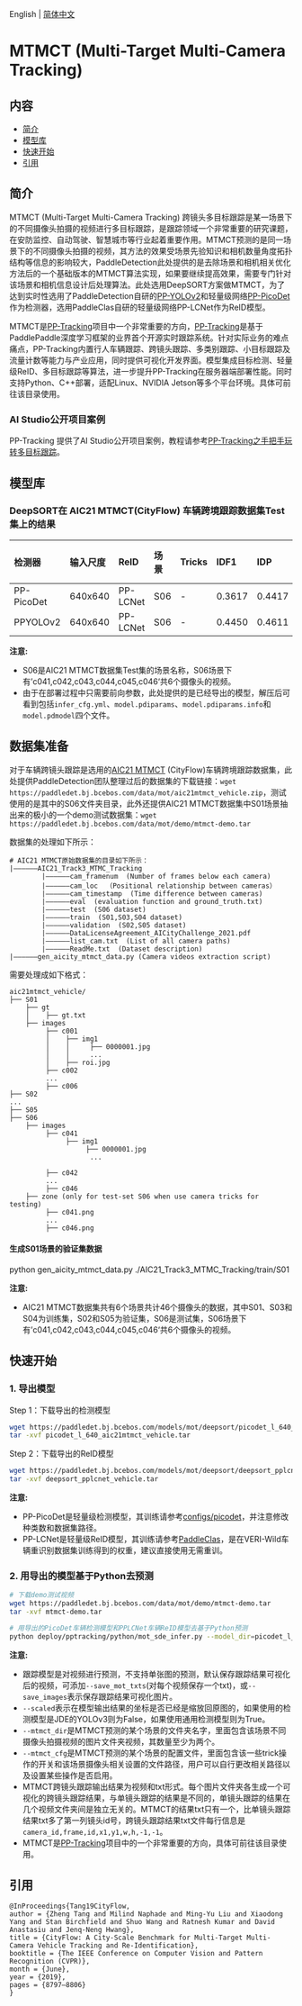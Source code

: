 English | [简体中文](README_cn.md)

# MTMCT (Multi-Target Multi-Camera Tracking)

## 内容
- [简介](#简介)
- [模型库](#模型库)
- [快速开始](#快速开始)
- [引用](#引用)

## 简介
MTMCT (Multi-Target Multi-Camera Tracking) 跨镜头多目标跟踪是某一场景下的不同摄像头拍摄的视频进行多目标跟踪，是跟踪领域一个非常重要的研究课题，在安防监控、自动驾驶、智慧城市等行业起着重要作用。MTMCT预测的是同一场景下的不同摄像头拍摄的视频，其方法的效果受场景先验知识和相机数量角度拓扑结构等信息的影响较大，PaddleDetection此处提供的是去除场景和相机相关优化方法后的一个基础版本的MTMCT算法实现，如果要继续提高效果，需要专门针对该场景和相机信息设计后处理算法。此处选用DeepSORT方案做MTMCT，为了达到实时性选用了PaddleDetection自研的[PP-YOLOv2](../../ppyolo/)和轻量级网络[PP-PicoDet](../../picodet/)作为检测器，选用PaddleClas自研的轻量级网络PP-LCNet作为ReID模型。

MTMCT是[PP-Tracking](../../../deploy/pptracking)项目中一个非常重要的方向，[PP-Tracking](../../../deploy/pptracking/README.md)是基于PaddlePaddle深度学习框架的业界首个开源实时跟踪系统。针对实际业务的难点痛点，PP-Tracking内置行人车辆跟踪、跨镜头跟踪、多类别跟踪、小目标跟踪及流量计数等能力与产业应用，同时提供可视化开发界面。模型集成目标检测、轻量级ReID、多目标跟踪等算法，进一步提升PP-Tracking在服务器端部署性能。同时支持Python、C++部署，适配Linux、NVIDIA Jetson等多个平台环境。具体可前往该目录使用。

### AI Studio公开项目案例
PP-Tracking 提供了AI Studio公开项目案例，教程请参考[PP-Tracking之手把手玩转多目标跟踪](https://aistudio.baidu.com/aistudio/projectdetail/3022582)。

## 模型库
### DeepSORT在 AIC21 MTMCT(CityFlow) 车辆跨境跟踪数据集Test集上的结果

|  检测器       |  输入尺度     |  ReID    |  场景   |  Tricks |  IDF1  |   IDP   |   IDR  | Precision |  Recall  |  FPS  | 检测器下载链接 | ReID下载链接 |
|  :---------  | :---------  | :-------  | :----- | :------ |:-----  |:------- |:-----  |:--------- |:-------- |:----- |:------  | :------  |
| PP-PicoDet   | 640x640     | PP-LCNet  | S06    |    -    | 0.3617 | 0.4417  | 0.3062 |   0.6266  | 0.4343   | -     |[Detector](https://paddledet.bj.bcebos.com/models/mot/deepsort/picodet_l_640_aic21mtmct_vehicle.tar)    |[ReID](https://paddledet.bj.bcebos.com/models/mot/deepsort/deepsort_pplcnet_vehicle.tar) |
| PPYOLOv2     | 640x640     | PP-LCNet  | S06    |    -    | 0.4450 | 0.4611  | 0.4300 |   0.6385  | 0.5954   | -     |[Detector](https://paddledet.bj.bcebos.com/models/mot/deepsort/ppyolov2_r50vd_dcn_365e_aic21mtmct_vehicle.tar)   |[ReID](https://paddledet.bj.bcebos.com/models/mot/deepsort/deepsort_pplcnet_vehicle.tar) |

**注意:**
 - S06是AIC21 MTMCT数据集Test集的场景名称，S06场景下有’c041,c042,c043,c044,c045,c046‘共6个摄像头的视频。
 - 由于在部署过程中只需要前向参数，此处提供的是已经导出的模型，解压后可看到包括`infer_cfg.yml`、`model.pdiparams`、`model.pdiparams.info`和`model.pdmodel`四个文件。


## 数据集准备
对于车辆跨镜头跟踪是选用的[AIC21 MTMCT](https://www.aicitychallenge.org) (CityFlow)车辆跨境跟踪数据集，此处提供PaddleDetection团队整理过后的数据集的下载链接：`wget https://paddledet.bj.bcebos.com/data/mot/aic21mtmct_vehicle.zip`，测试使用的是其中的S06文件夹目录，此外还提供AIC21 MTMCT数据集中S01场景抽出来的极小的一个demo测试数据集：`wget https://paddledet.bj.bcebos.com/data/mot/demo/mtmct-demo.tar`

数据集的处理如下所示：
```
# AIC21 MTMCT原始数据集的目录如下所示：
|——————AIC21_Track3_MTMC_Tracking
        |——————cam_framenum  (Number of frames below each camera)  
        |——————cam_loc  （Positional relationship between cameras）
        |——————cam_timestamp  (Time difference between cameras)  
        |——————eval  (evaluation function and ground_truth.txt)
        |——————test  (S06 dataset)
        |——————train  (S01,S03,S04 dataset)
        |——————validation  (S02,S05 dataset)
        |——————DataLicenseAgreement_AICityChallenge_2021.pdf  
        |——————list_cam.txt  (List of all camera paths)
        |——————ReadMe.txt  (Dataset description)
|——————gen_aicity_mtmct_data.py (Camera videos extraction script)
```
需要处理成如下格式：
```
aic21mtmct_vehicle/
├── S01
    ├── gt
    │    ├── gt.txt
    ├── images
         ├── c001
         │    ├── img1
         │    │     ├── 0000001.jpg
         │    │     ...
         │    ├── roi.jpg
         ├── c002
         ...
         ├── c006
├── S02
...
├── S05
├── S06
    ├── images
         ├── c041
              ├── img1
                   ├── 0000001.jpg
                    ...

         ├── c042
         ...
         ├── c046
    ├── zone (only for test-set S06 when use camera tricks for testing)
         ├── c041.png
         ...
         ├── c046.png
```

#### 生成S01场景的验证集数据
python gen_aicity_mtmct_data.py ./AIC21_Track3_MTMC_Tracking/train/S01

**注意:**
 - AIC21 MTMCT数据集共有6个场景共计46个摄像头的数据，其中S01、S03和S04为训练集，S02和S05为验证集，S06是测试集，S06场景下有’c041,c042,c043,c044,c045,c046‘共6个摄像头的视频。

## 快速开始

### 1. 导出模型
Step 1：下载导出的检测模型
```bash
wget https://paddledet.bj.bcebos.com/models/mot/deepsort/picodet_l_640_aic21mtmct_vehicle.tar
tar -xvf picodet_l_640_aic21mtmct_vehicle.tar
```
Step 2：下载导出的ReID模型
```bash
wget https://paddledet.bj.bcebos.com/models/mot/deepsort/deepsort_pplcnet_vehicle.tar
tar -xvf deepsort_pplcnet_vehicle.tar
```
**注意:**
 - PP-PicoDet是轻量级检测模型，其训练请参考[configs/picodet](../../picodet/README.md)，并注意修改种类数和数据集路径。
 - PP-LCNet是轻量级ReID模型，其训练请参考[PaddleClas](https://github.com/PaddlePaddle/PaddleClas)，是在VERI-Wild车辆重识别数据集训练得到的权重，建议直接使用无需重训。


### 2. 用导出的模型基于Python去预测
```bash
# 下载demo测试视频
wget https://paddledet.bj.bcebos.com/data/mot/demo/mtmct-demo.tar
tar -xvf mtmct-demo.tar

# 用导出的PicoDet车辆检测模型和PPLCNet车辆ReID模型去基于Python预测
python deploy/pptracking/python/mot_sde_infer.py --model_dir=picodet_l_640_aic21mtmct_vehicle/ --reid_model_dir=deepsort_pplcnet_vehicle/ --mtmct_dir=mtmct-demo --mtmct_cfg=mtmct_cfg --device=GPU --scaled=True --save_mot_txts --save_images
```
**注意:**
 - 跟踪模型是对视频进行预测，不支持单张图的预测，默认保存跟踪结果可视化后的视频，可添加`--save_mot_txts`(对每个视频保存一个txt)，或`--save_images`表示保存跟踪结果可视化图片。
 - `--scaled`表示在模型输出结果的坐标是否已经是缩放回原图的，如果使用的检测模型是JDE的YOLOv3则为False，如果使用通用检测模型则为True。
 - `--mtmct_dir`是MTMCT预测的某个场景的文件夹名字，里面包含该场景不同摄像头拍摄视频的图片文件夹视频，其数量至少为两个。
 - `--mtmct_cfg`是MTMCT预测的某个场景的配置文件，里面包含该一些trick操作的开关和该场景摄像头相关设置的文件路径，用户可以自行更改相关路径以及设置某些操作是否启用。
 - MTMCT跨镜头跟踪输出结果为视频和txt形式。每个图片文件夹各生成一个可视化的跨镜头跟踪结果，与单镜头跟踪的结果是不同的，单镜头跟踪的结果在几个视频文件夹间是独立无关的。MTMCT的结果txt只有一个，比单镜头跟踪结果txt多了第一列镜头id号，跨镜头跟踪结果txt文件每行信息是`camera_id,frame,id,x1,y1,w,h,-1,-1`。
 - MTMCT是[PP-Tracking](../../../deploy/pptracking)项目中的一个非常重要的方向，具体可前往该目录使用。


## 引用
```
@InProceedings{Tang19CityFlow,
author = {Zheng Tang and Milind Naphade and Ming-Yu Liu and Xiaodong Yang and Stan Birchfield and Shuo Wang and Ratnesh Kumar and David Anastasiu and Jenq-Neng Hwang},
title = {CityFlow: A City-Scale Benchmark for Multi-Target Multi-Camera Vehicle Tracking and Re-Identification},
booktitle = {The IEEE Conference on Computer Vision and Pattern Recognition (CVPR)},
month = {June},
year = {2019},
pages = {8797–8806}
}
```
